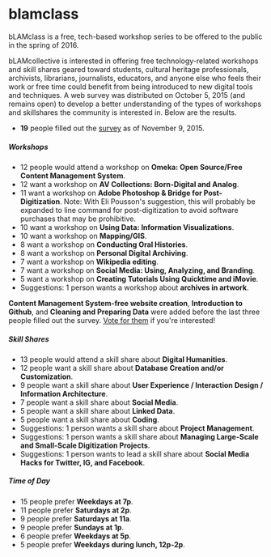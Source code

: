 # blamclass
bLAMclass is a free, tech-based workshop series to be offered to the public in the spring of 2016. 

bLAMcollective is interested in offering free technology-related workshops and skill shares geared toward students, cultural heritage professionals, archivists, librarians, journalists, educators, and anyone else who feels their work or free time could benefit from being introduced to new digital tools and techniques. A web survey was distributed on October 5, 2015 (and remains open) to develop a better understanding of the types of workshops and skillshares the community is interested in. Below are the results.

- **19** people filled out the [survey](https://docs.google.com/forms/d/1P51gbwDO1R47OTZSTy5TMRKukFYcEZKnk-QkQrP82ps/viewform) as of November 9, 2015.

##### Workshops
- 12 people would attend a workshop on **Omeka: Open Source/Free Content Management System**.
- 12 want a workshop on **AV Collections: Born-Digital and Analog**.
- 11 want a workshop on **Adobe Photoshop & Bridge for Post-Digitization**. 
Note: With Eli Pousson's suggestion, this will probably be expanded to line command for post-digitization to avoid software purchases that may be prohibitive.
- 10 want a workshop on **Using Data: Information Visualizations**.
- 10 want a workshop on **Mapping/GIS**.
- 8 want a workshop on **Conducting Oral Histories**.
- 8 want a workshop on **Personal Digital Archiving**.
- 7 want a workshop on **Wikipedia editing**.
- 7 want a workshop on **Social Media: Using, Analyzing, and Branding**.
- 5 want a workshop on **Creating Tutorials Using Quicktime and iMovie**.
- Suggestions: 1 person wants a workshop about **archives in artwork**.

**Content Management System-free website creation**, **Introduction to Github**, and **Cleaning and Preparing Data** were added before the last three people filled out the survey. [Vote for them](https://docs.google.com/forms/d/1P51gbwDO1R47OTZSTy5TMRKukFYcEZKnk-QkQrP82ps/viewform) if you're interested!

##### Skill Shares
- 13 people would attend a skill share about **Digital Humanities**.
- 12 people want a skill share about **Database Creation and/or Customization**.
- 9 people want a skill share about **User Experience / Interaction Design / Information Architecture**.
- 7 people want a skill share about **Social Media**.
- 5 people want a skill share about **Linked Data**.
- 5 people want a skill share about **Coding**.
- Suggestions: 1 person wants a skill share about **Project Management**.
- Suggestions: 1 person wants a skill share about **Managing Large-Scale and Small-Scale Digitization Projects**.
- Suggestions: 1 person wants to lead a skill share about **Social Media Hacks for Twitter, IG, and Facebook**.

##### Time of Day
- 15 people prefer **Weekdays at 7p**.
- 11 people prefer **Saturdays at 2p**.
- 9 people prefer **Saturdays at 11a**.
- 9 people prefer **Sundays at 1p**.
- 6 people prefer **Weekdays at 5p**.
- 5 people prefer **Weekdays during lunch, 12p-2p**.
